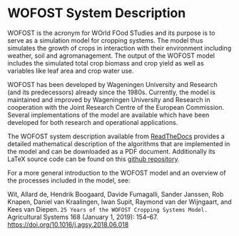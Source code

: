 # WOFOST System Description

WOFOST is the acronym for WOrld FOod STudies and its purpose is to serve as a
simulation model for cropping systems. The model thus simulates the growth of crops 
in interaction with their environment including weather, soil and agromanagement. 
The output of the WOFOST model includes the simulated total crop biomass and crop
yield as well as variables like leaf area and crop water use.

WOFOST has been developed by Wageningen University and Research (and its predecessors) 
already since the 1980s. Currently, the model is maintained and improved by Wageningen 
University and Research in cooperation with the Joint Research Centre of the European 
Commission. Several implementations of the model are available which have been
developed for both research and operational applications.

The WOFOST system description available from [ReadTheDocs](https://wofost.readthedocs.io/en/latest/) 
provides a detailed mathematical 
description of the algorithms that are implemented in the model and can be downloaded as 
a PDF document. Additionally its LaTeX source code can
be found on this [github repository](https://github.com/ajwdewit/WOFOST_system_docs).

For a more general introduction to the 
WOFOST model and an overview of the processes included in the model, see: 

Wit, Allard de, Hendrik Boogaard, Davide Fumagalli, Sander Janssen, Rob Knapen, 
Daniel van Kraalingen, Iwan Supit, Raymond van der Wijngaart, and Kees van Diepen. 
`25 Years of the WOFOST Cropping Systems Model.` Agricultural Systems 168 
(January 1, 2019): 154–67. https://doi.org/10.1016/j.agsy.2018.06.018
